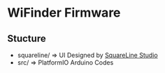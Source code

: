 # WiFinder Firmware

## Stucture
- squareline/ => UI Designed by [SquareLine Studio](https://squareline.io/)
- src/ => PlatformIO Arduino Codes
